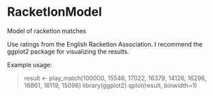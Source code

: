 # RacketlonModel
Model of racketlon matches

Use ratings from the English Racketlon Association. I recommend the ggplot2 package for visualizing the results.

Example usage:
> result <- play_match(100000, 15546,	17022,	16379,	14126, 16296,	16861, 16119,	15096)
> library(ggplot2)
> qplot(result, binwidth=1)
